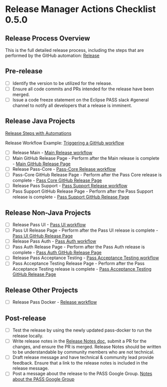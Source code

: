# Release Manager Actions Checklist 0.5.0

## Release Process Overview
This is the full detailed release process, including the steps that are performed by the GitHub automation: [Release](/docs/dev/release.md)

## Pre-release

- [ ] Identify the version to be utilized for the release.
- [ ] Ensure all code commits and PRs intended for the release have been merged.
- [ ] Issue a code freeze statement on the Eclipse PASS slack #general channel to notify all developers that a release is imminent.

## Release Java Projects
[Release Steps with Automations](/docs/dev/release-steps-with-automations.md)

Release Workflow Example: [Triggering a GitHub workflow](/docs/dev/release-steps-with-automations.md#triggering-a-gitHub-workflow)

- [ ] Release Main - [Main Release workflow](https://github.com/eclipse-pass/main/actions/workflows/release.yml)
- [ ] Main GitHub Release Page - Perform after the Main release is complete - [Main GitHub Release Page](https://github.com/eclipse-pass/main/releases)
- [ ] Release Pass-Core - [Pass-Core Release workflow](https://github.com/eclipse-pass/pass-core/actions/workflows/release.yml)
- [ ] Pass-Core GitHub Release Page - Perform after the Pass Core release is complete - [Pass Core GitHub Release Page](https://github.com/eclipse-pass/pass-core/releases)
- [ ] Release Pass Support - [Pass Support Release workflow](https://github.com/eclipse-pass/pass-support/actions/workflows/release.yml)
- [ ] Pass Support GitHub Release Page - Perform after the Pass Support release is complete - [Pass Support GitHub Release Page](https://github.com/eclipse-pass/pass-support/releases)

## Release Non-Java Projects

- [ ] Release Pass UI - [Pass UI workflow](https://github.com/eclipse-pass/pass-ui/actions/workflows/release.yml)
- [ ] Pass UI Release Page - Perform after the Pass UI release is complete - [Pass UI GitHub Release Page](https://github.com/eclipse-pass/pass-ui/releases)
- [ ] Release Pass Auth - [Pass Auth workflow](https://github.com/eclipse-pass/pass-auth/actions/workflows/release.yml)
- [ ] Pass Auth Release Page - Perform after the Pass Auth release is complete - [Pass Auth GitHub Release Page](https://github.com/eclipse-pass/pass-auth/releases)
- [ ] Release Pass Acceptance Testing - [Pass Acceptance Testing workflow](https://github.com/eclipse-pass/pass-acceptance-testing/actions/workflows/release.yml)
- [ ] Pass Acceptance Testing Release Page - Perform after the Pass Acceptance Testing release is complete - [Pass Acceptance Testing GitHub Release Page](https://github.com/eclipse-pass/pass-acceptance-testing/releases)

## Release Other Projects

- [ ] Release Pass Docker - [Release workflow](https://github.com/eclipse-pass/pass-docker/actions/workflows/release.yml)

## Post-release

- [ ] Test the release by using the newly updated pass-docker to run the release locally.
- [ ] Write release notes in the [Release Notes doc](/docs/release-notes.md), submit a PR for the changes, and ensure the PR is merged. Release Notes should be written to be understandable by community members who are not technical.
- [ ] Draft release message and have technical & community lead provide feedback. Ensure that a link to the release notes is included in the release message.
- [ ] Post a message about the release to the PASS Google Group.  [Notes about the PASS Google Group](/docs/dev/release.md#process)